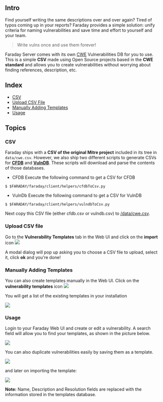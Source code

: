 ## Intro
Find yourself writing the same descriptions over and over again? Tired of typos coming up in your reports? Faraday provides a simple solution: unify criteria for naming vulnerabilities and save time and effort to yourself and your team.

> Write vulns once and use them forever!

Faraday Server comes with its own [CWE](https://cwe.mitre.org/) Vulnerabilities DB for you to use. This is a simple **CSV** made using Open Source projects based in the **CWE standard** and allows you to create vulnerabilities without worrying about finding references, description, etc.

## Index

* [CSV](#csv)
* [Upload CSV File](#upload)
* [Manually Adding Templates](#manually)
* [Usage](#usage)

## Topics

<a name="csv"></a>
### CSV

Faraday ships with a **CSV of the original Mitre project** included in its tree in `data/cwe.csv`. However, we also ship two different scripts to generate CSVs for [**CFDB**](https://github.com/mubix/cfdb) and [**VulnDB**](https://github.com/vulndb/data). These scripts will download and parse the contents of those databases.

* CFDB
Execute the following command to get a CSV for CFDB

```
$ $FARADAY/faraday/client/helpers/cfdbToCsv.py
```

* VulnDb
Execute the following command to get a CSV for VulnDB

```
$ $FARADAY/faraday/client/helpers/vulndbToCsv.py
```

Next copy this CSV file (either cfdb.csv or vulndb.csv) to [/data/cwe.csv](data/cwe.csv).

<a name="upload"></a>
### Upload CSV file

Go to the **Vulnerability Templates**  tab in the Web UI and click on the **import** icon ![](https://raw.github.com/wiki/infobyte/faraday/images/vulnerability_database/import_icon.png)

A modal dialog will pop up asking you to choose a CSV file to upload, select it, click **ok** and you're done!


<a name="manually"></a>
### Manually Adding Templates

You can also create templates manually in the Web UI. Click on the **vulnerability templates** icon ![](https://raw.github.com/wiki/infobyte/faraday/images/vulnerability_database/icon.png)

You will get a list of the existing templates in your installation

![](https://raw.github.com/wiki/infobyte/faraday/images/vulnerability_database/list.png)

<a name="usage"></a>
### Usage

Login to your Faraday Web UI and create or edit a vulnerability. A search field will allow you to find your templates, as shown in the picture below.

![](https://raw.githubusercontent.com/wiki/infobyte/faraday/images/vulnerability_database/vuln_creation_templates_list.png)

You can also duplicate vulnerabilities easily by saving them as a template.

![](https://raw.github.com/wiki/infobyte/faraday/images/vulnerability_database/create.png)

and later on importing the template:

![](https://raw.github.com/wiki/infobyte/faraday/images/vulnerability_database/import.png)




**Note:** Name, Description and Resolution fields are replaced with the information stored in the templates database.
